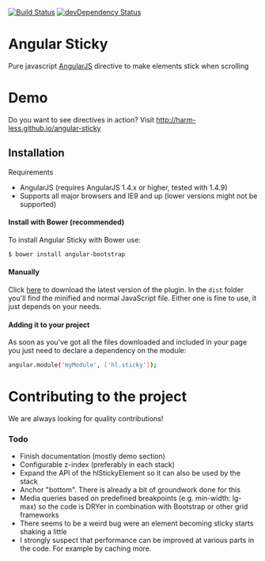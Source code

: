 [![Build Status](https://travis-ci.org/harm-less/angular-sticky.svg?branch=master)](https://travis-ci.org/harm-less/angular-sticky)
[![devDependency Status](https://david-dm.org/harm-less/angular-sticky/dev-status.svg?branch=master)](https://david-dm.org/harm-less/angular-sticky#info=devDependencies)

# Angular Sticky
Pure javascript [AngularJS](http://angularjs.org/) directive to make elements stick when scrolling

# Demo
Do you want to see directives in action? Visit http://harm-less.github.io/angular-sticky

## Installation
Requirements
* AngularJS (requires AngularJS 1.4.x or higher, tested with 1.4.9)
* Supports all major browsers and IE9 and up (lower versions might not be supported)

#### Install with Bower (recommended)
To install Angular Sticky with Bower use:
```sh
$ bower install angular-bootstrap
```

#### Manually
Click [here](https://github.com/harm-less/angular-sticky/archive/master.zip) to download the latest version of the plugin. In the ```dist``` folder you'll find the minified and normal JavaScript file. Either one is fine to use, it just depends on your needs.

#### Adding it to your project
As soon as you've got all the files downloaded and included in your page you just need to declare a dependency on the module:
```sh
angular.module('myModule', ['hl.sticky']);
```

# Contributing to the project
We are always looking for quality contributions!

### Todo
* Finish documentation (mostly demo section)
* Configurable z-index (preferably in each stack)
* Expand the API of the hlStickyElement so it can also be used by the stack
* Anchor "bottom". There is already a bit of groundwork done for this
* Media queries based on predefined breakpoints (e.g. min-width: lg-max) so the code is DRYer in combination with Bootstrap or other grid frameworks
* There seems to be a weird bug were an element becoming sticky starts shaking a little
* I strongly suspect that performance can be improved at various parts in the code. For example by caching more.
